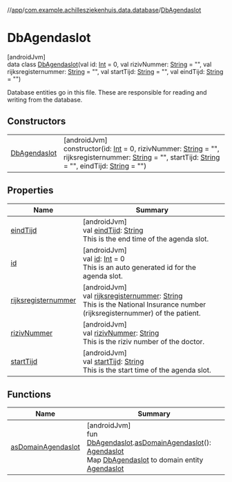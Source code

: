 //[app](../../../index.md)/[com.example.achillesziekenhuis.data.database](../index.md)/[DbAgendaslot](index.md)

# DbAgendaslot

[androidJvm]\
data class [DbAgendaslot](index.md)(val id: [Int](https://kotlinlang.org/api/latest/jvm/stdlib/kotlin/-int/index.html) = 0, val rizivNummer: [String](https://kotlinlang.org/api/latest/jvm/stdlib/kotlin/-string/index.html) = &quot;&quot;, val rijksregisternummer: [String](https://kotlinlang.org/api/latest/jvm/stdlib/kotlin/-string/index.html) = &quot;&quot;, val startTijd: [String](https://kotlinlang.org/api/latest/jvm/stdlib/kotlin/-string/index.html) = &quot;&quot;, val eindTijd: [String](https://kotlinlang.org/api/latest/jvm/stdlib/kotlin/-string/index.html) = &quot;&quot;)

Database entities go in this file. These are responsible for reading and writing from the database.

## Constructors

| | |
|---|---|
| [DbAgendaslot](-db-agendaslot.md) | [androidJvm]<br>constructor(id: [Int](https://kotlinlang.org/api/latest/jvm/stdlib/kotlin/-int/index.html) = 0, rizivNummer: [String](https://kotlinlang.org/api/latest/jvm/stdlib/kotlin/-string/index.html) = &quot;&quot;, rijksregisternummer: [String](https://kotlinlang.org/api/latest/jvm/stdlib/kotlin/-string/index.html) = &quot;&quot;, startTijd: [String](https://kotlinlang.org/api/latest/jvm/stdlib/kotlin/-string/index.html) = &quot;&quot;, eindTijd: [String](https://kotlinlang.org/api/latest/jvm/stdlib/kotlin/-string/index.html) = &quot;&quot;) |

## Properties

| Name | Summary |
|---|---|
| [eindTijd](eind-tijd.md) | [androidJvm]<br>val [eindTijd](eind-tijd.md): [String](https://kotlinlang.org/api/latest/jvm/stdlib/kotlin/-string/index.html)<br>This is the end time of the agenda slot. |
| [id](id.md) | [androidJvm]<br>val [id](id.md): [Int](https://kotlinlang.org/api/latest/jvm/stdlib/kotlin/-int/index.html) = 0<br>This is an auto generated id for the agenda slot. |
| [rijksregisternummer](rijksregisternummer.md) | [androidJvm]<br>val [rijksregisternummer](rijksregisternummer.md): [String](https://kotlinlang.org/api/latest/jvm/stdlib/kotlin/-string/index.html)<br>This is the National Insurance number (rijksregisternummer) of the patient. |
| [rizivNummer](riziv-nummer.md) | [androidJvm]<br>val [rizivNummer](riziv-nummer.md): [String](https://kotlinlang.org/api/latest/jvm/stdlib/kotlin/-string/index.html)<br>This is the riziv number of the doctor. |
| [startTijd](start-tijd.md) | [androidJvm]<br>val [startTijd](start-tijd.md): [String](https://kotlinlang.org/api/latest/jvm/stdlib/kotlin/-string/index.html)<br>This is the start time of the agenda slot. |

## Functions

| Name | Summary |
|---|---|
| [asDomainAgendaslot](../as-domain-agendaslot.md) | [androidJvm]<br>fun [DbAgendaslot](index.md).[asDomainAgendaslot](../as-domain-agendaslot.md)(): [Agendaslot](../../com.example.achillesziekenhuis.model/-agendaslot/index.md)<br>Map [DbAgendaslot](index.md) to domain entity [Agendaslot](../../com.example.achillesziekenhuis.model/-agendaslot/index.md) |
